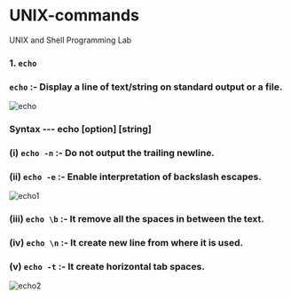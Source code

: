 # UNIX-commands
UNIX and Shell  Programming Lab

### 1.  `echo`

   ###   `echo` :- Display a line of text/string on standard output or a file.
   
   ![echo](https://user-images.githubusercontent.com/90957128/157847441-63e8a0ee-ec94-452c-8fe3-3c65f95fa1b0.png)
   
   ###     Syntax --- echo [option] [string]
   
   ###              (i)  `echo -n` :- Do not output the trailing newline.
   
   
   ###              (ii)  `echo -e`  :- Enable interpretation of backslash escapes.
   
   ![echo1](https://user-images.githubusercontent.com/90957128/157847527-f93420dd-6c84-4cbf-9f9c-d983402d0f62.png)

   ###              (iii)  `echo \b` :- It remove all the spaces in between the text.
   
   
   ###              (iv)  `echo \n` :- It create new line from where it is used.
   
  
   ###              (v)  `echo -t` :- It create horizontal tab spaces.
 
   ![echo2](https://user-images.githubusercontent.com/90957128/157849512-4336d8a7-20da-42cd-bb54-c2f5448b7f42.png)
 
   
